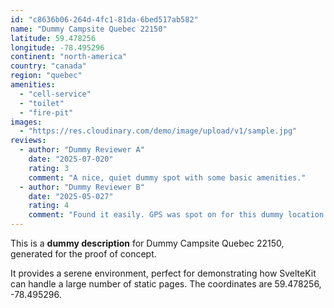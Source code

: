 ```yaml
---
id: "c8636b06-264d-4fc1-81da-6bed517ab582"
name: "Dummy Campsite Quebec 22150"
latitude: 59.478256
longitude: -78.495296
continent: "north-america"
country: "canada"
region: "quebec"
amenities:
  - "cell-service"
  - "toilet"
  - "fire-pit"
images:
  - "https://res.cloudinary.com/demo/image/upload/v1/sample.jpg"
reviews:
  - author: "Dummy Reviewer A"
    date: "2025-07-020"
    rating: 3
    comment: "A nice, quiet dummy spot with some basic amenities."
  - author: "Dummy Reviewer B"
    date: "2025-05-027"
    rating: 4
    comment: "Found it easily. GPS was spot on for this dummy location."
---
```


This is a **dummy description** for Dummy Campsite Quebec 22150, generated for the proof of concept.

It provides a serene environment, perfect for demonstrating how SvelteKit can handle a large number of static pages. The coordinates are 59.478256, -78.495296.
